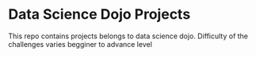 # Data Science Dojo Projects
This repo contains projects belongs to data science dojo. Difficulty of the challenges varies begginer to advance level
